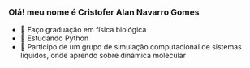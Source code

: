 ### Olá! meu nome é Cristofer Alan Navarro Gomes

- 🔭 Faço graduação em física biológica
- 🌱 Estudando Python
- 👯 Participo de um grupo de simulação computacional de sistemas líquidos, onde aprendo sobre dinâmica molecular
